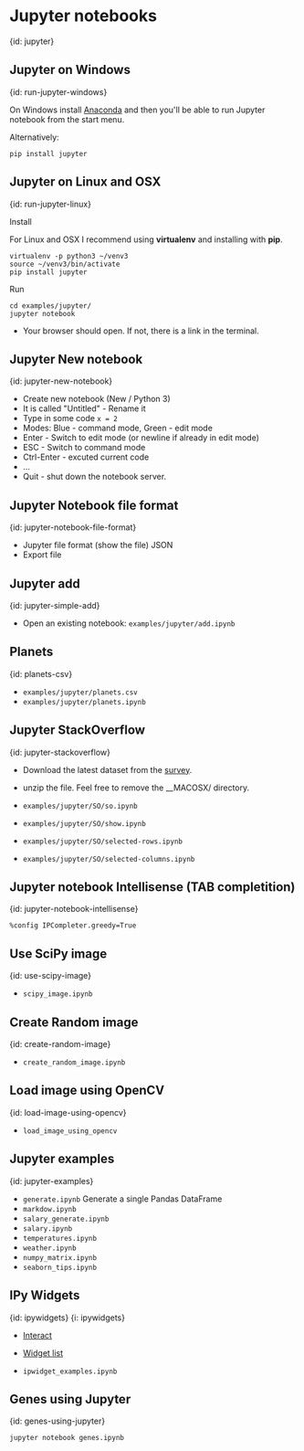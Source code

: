 # Jupyter notebooks
{id: jupyter}


## Jupyter on Windows
{id: run-jupyter-windows}


On Windows install [Anaconda](https://www.anaconda.com/distribution/)
and then you'll be able to run Jupyter notebook from the start menu.


Alternatively:

```
pip install jupyter
```

## Jupyter on Linux and OSX
{id: run-jupyter-linux}

Install

For Linux and OSX I recommend using **virtualenv** and installing with **pip**.

```
virtualenv -p python3 ~/venv3
source ~/venv3/bin/activate
pip install jupyter
```

Run

```
cd examples/jupyter/
jupyter notebook
```

* Your browser should open. If not, there is a link in the terminal.

## Jupyter New notebook
{id: jupyter-new-notebook}

* Create new notebook (New / Python 3)
* It is called "Untitled" - Rename it
* Type in some code `x = 2`
* Modes: Blue - command mode, Green - edit mode
* Enter - Switch to edit mode (or newline if already in edit mode)
* ESC - Switch to command mode
* Ctrl-Enter - excuted current code
* ...
* Quit - shut down the notebook server.

## Jupyter Notebook file format
{id: jupyter-notebook-file-format}

* Jupyter file format (show the file) JSON
* Export file

## Jupyter add
{id: jupyter-simple-add}

* Open an existing notebook: `examples/jupyter/add.ipynb`


## Planets
{id: planets-csv}

* `examples/jupyter/planets.csv`
* `examples/jupyter/planets.ipynb`


## Jupyter StackOverflow
{id: jupyter-stackoverflow}

* Download the latest dataset from the [survey](https://insights.stackoverflow.com/survey).
* unzip the file. Feel free to remove the __MACOSX/ directory.

* `examples/jupyter/SO/so.ipynb`
* `examples/jupyter/SO/show.ipynb`
* `examples/jupyter/SO/selected-rows.ipynb`
* `examples/jupyter/SO/selected-columns.ipynb`



## Jupyter notebook Intellisense (TAB completition)
{id: jupyter-notebook-intellisense}

```
%config IPCompleter.greedy=True
```

## Use SciPy image
{id: use-scipy-image}

* `scipy_image.ipynb`

## Create Random image
{id: create-random-image}

* `create_random_image.ipynb`

## Load image using OpenCV
{id: load-image-using-opencv}

* `load_image_using_opencv`

## Jupyter examples
{id: jupyter-examples}

* `generate.ipynb` Generate a single Pandas DataFrame
* `markdow.ipynb`
* `salary_generate.ipynb`
* `salary.ipynb`
* `temperatures.ipynb`
* `weather.ipynb`
* `numpy_matrix.ipynb`
* `seaborn_tips.ipynb`

## IPy Widgets
{id: ipywidgets}
{i: ipywidgets}

* [Interact](https://ipywidgets.readthedocs.io/en/latest/examples/Using%20Interact.html)
* [Widget list](https://ipywidgets.readthedocs.io/en/latest/examples/Widget%20List.html)

* `ipwidget_examples.ipynb`

## Genes using Jupyter
{id: genes-using-jupyter}

```
jupyter notebook genes.ipynb
```

